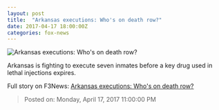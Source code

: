 ```yaml
---
layout: post
title:  "Arkansas executions: Who's on death row?"
date: 2017-04-17 18:00:00Z
categories: fox-news
---
```


![Arkansas executions: Who's on death row?](http://a57.foxnews.com/images.foxnews.com/content/fox-news/politics/2017/04/17/arkansas-executions-whos-on-death-row/_jcr_content/par/featured-media/media-0.img.jpg/0/0/1492445510163.jpg?ve=1)

Arkansas is fighting to execute seven inmates before a key drug used in lethal injections expires.


Full story on F3News: [Arkansas executions: Who's on death row?](http://www.f3nws.com/n/UuucrE)

> Posted on: Monday, April 17, 2017 11:00:00 PM
